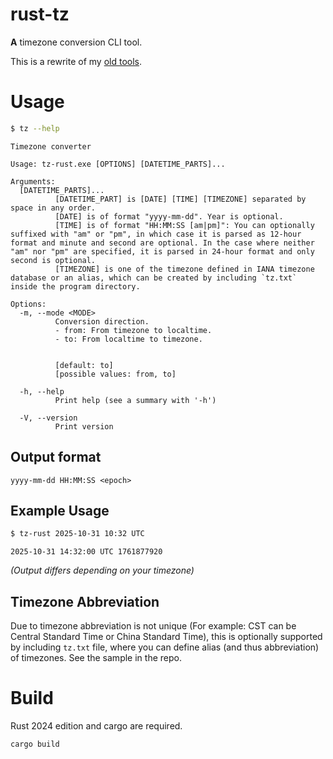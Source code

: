 # rust-tz

**A** timezone conversion CLI tool.

This is a rewrite of my [old tools](https://github.com/CarrieForle/time-utility).

# Usage

```sh
$ tz --help
```

```
Timezone converter

Usage: tz-rust.exe [OPTIONS] [DATETIME_PARTS]...

Arguments:
  [DATETIME_PARTS]...
          [DATETIME_PART] is [DATE] [TIME] [TIMEZONE] separated by space in any order.
          [DATE] is of format "yyyy-mm-dd". Year is optional.
          [TIME] is of format "HH:MM:SS [am|pm]": You can optionally suffixed with "am" or "pm", in which case it is parsed as 12-hour format and minute and second are optional. In the case where neither "am" nor "pm" are specified, it is parsed in 24-hour format and only second is optional.
          [TIMEZONE] is one of the timezone defined in IANA timezone database or an alias, which can be created by including `tz.txt` inside the program directory.

Options:
  -m, --mode <MODE>
          Conversion direction.
          - from: From timezone to localtime.
          - to: From localtime to timezone.


          [default: to]
          [possible values: from, to]

  -h, --help
          Print help (see a summary with '-h')

  -V, --version
          Print version
```

## Output format

```
yyyy-mm-dd HH:MM:SS <epoch>
```

## Example Usage

```sh
$ tz-rust 2025-10-31 10:32 UTC
```

```
2025-10-31 14:32:00 UTC 1761877920
```

*(Output differs depending on your timezone)*

## Timezone Abbreviation

Due to timezone abbreviation is not unique (For example: CST can be Central Standard Time or China Standard Time), this is optionally supported by including `tz.txt` file, where you can define alias (and thus abbreviation) of timezones. See the sample in the repo.

# Build

Rust 2024 edition and cargo are required.

```sh
cargo build
```